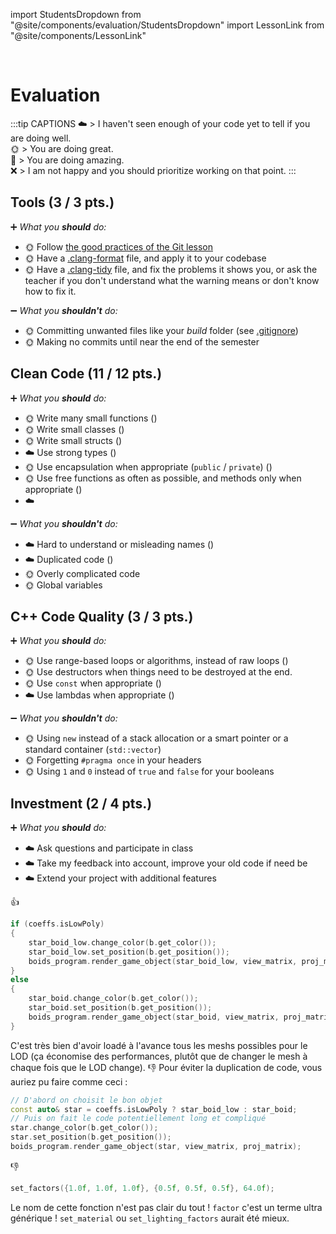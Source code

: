 import StudentsDropdown from "@site/components/evaluation/StudentsDropdown"
import LessonLink from "@site/components/LessonLink"

<StudentsDropdown/>

<br/>

# Evaluation

:::tip CAPTIONS
☁️ > I haven't seen enough of your code yet to tell if you are doing well.<br/>
🌞 > You are doing great.<br/>
🌈 > You are doing amazing.<br/>
❌ > I am not happy and you should prioritize working on that point.
:::

## Tools (3 / 3 pts.)

➕ *What you **should** do:*

- 🌞 Follow [the good practices of the Git lesson](/lessons/git#good-practices)
- 🌞 Have a [.clang-format](/lessons/formatting-tool/) file, and apply it to your codebase
- 🌞 Have a [.clang-tidy](/lessons/static-analysers/) file, and fix the problems it shows you, or ask the teacher if you don't understand what the warning means or don't know how to fix it.

➖ *What you **shouldn't** do:*

- 🌞 Committing unwanted files like your *build* folder (see [.gitignore](/lessons/git#gitignore))
- 🌞 Making no commits until near the end of the semester

## Clean Code (11 / 12 pts.)

➕ *What you **should** do:*

- 🌞 Write many small functions (<LessonLink slug="write-small-functions"/>)
- 🌞 Write small classes (<LessonLink slug="design-cohesive-classes"/>)
- 🌞 Write small structs (<LessonLink slug="use-structs-to-group-data"/>)
- ☁️ Use strong types (<LessonLink slug="strong-types"/>)
- 🌞 Use encapsulation when appropriate (`public` / `private`) (<LessonLink slug="design-cohesive-classes"/>)
- 🌞 Use free functions as often as possible, and methods only when appropriate (<LessonLink slug="prefer-free-functions"/>)
- ☁️ <LessonLink slug="minimize-dependencies"/>

➖ *What you **shouldn't** do:*

- ☁️ Hard to understand or misleading names (<LessonLink slug="naming"/>)
- ☁️ Duplicated code (<LessonLink slug="dry-dont-repeat-yourself"/>)
- 🌞 Overly complicated code
- 🌞 Global variables

## C++ Code Quality (3 / 3 pts.)

➕ *What you **should** do:*

- 🌞 Use range-based loops or algorithms, instead of raw loops (<LessonLink slug="stl-algorithms"/>)
- 🌞 Use destructors when things need to be destroyed at the end.
- 🌞 Use `const` when appropriate (<LessonLink slug="const"/>)
- ☁️ Use lambdas when appropriate (<LessonLink slug="lambda"/>)

➖ *What you **shouldn't** do:*

- 🌞 Using `new` instead of a stack allocation or a smart pointer or a standard container (`std::vector`)
- 🌞 Forgetting `#pragma once` in your headers
- 🌞 Using `1` and `0` instead of `true` and `false` for your booleans

## Investment (2 / 4 pts.)

➕ *What you **should** do:*

- ☁️ Ask questions and participate in class
- ☁️ Take my feedback into account, improve your old code if need be
- ☁️ Extend your project with additional features

:thumbsup:
```cpp
if (coeffs.isLowPoly)
{
    star_boid_low.change_color(b.get_color());
    star_boid_low.set_position(b.get_position());
    boids_program.render_game_object(star_boid_low, view_matrix, proj_matrix);
}
else
{
    star_boid.change_color(b.get_color());
    star_boid.set_position(b.get_position());
    boids_program.render_game_object(star_boid, view_matrix, proj_matrix);
}
```
C'est très bien d'avoir loadé à l'avance tous les meshs possibles pour le LOD (ça économise des performances, plutôt que de changer le mesh à chaque fois que le LOD change).
:thumbsdown:
Pour éviter la duplication de code, vous auriez pu faire comme ceci :
```cpp
// D'abord on choisit le bon objet
const auto& star = coeffs.isLowPoly ? star_boid_low : star_boid;
// Puis on fait le code potentiellement long et compliqué 
star.change_color(b.get_color());
star.set_position(b.get_position());
boids_program.render_game_object(star, view_matrix, proj_matrix);
```

:thumbsdown:
```cpp
set_factors({1.0f, 1.0f, 1.0f}, {0.5f, 0.5f, 0.5f}, 64.0f);
```
Le nom de cette fonction n'est pas clair du tout ! `factor` c'est un terme ultra générique ! `set_material` ou `set_lighting_factors` aurait été mieux.